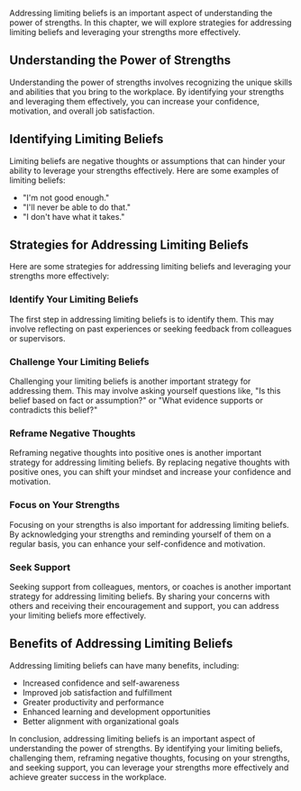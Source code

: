
Addressing limiting beliefs is an important aspect of understanding the power of strengths. In this chapter, we will explore strategies for addressing limiting beliefs and leveraging your strengths more effectively.

Understanding the Power of Strengths
------------------------------------

Understanding the power of strengths involves recognizing the unique skills and abilities that you bring to the workplace. By identifying your strengths and leveraging them effectively, you can increase your confidence, motivation, and overall job satisfaction.

Identifying Limiting Beliefs
----------------------------

Limiting beliefs are negative thoughts or assumptions that can hinder your ability to leverage your strengths effectively. Here are some examples of limiting beliefs:

* "I'm not good enough."
* "I'll never be able to do that."
* "I don't have what it takes."

Strategies for Addressing Limiting Beliefs
------------------------------------------

Here are some strategies for addressing limiting beliefs and leveraging your strengths more effectively:

### Identify Your Limiting Beliefs

The first step in addressing limiting beliefs is to identify them. This may involve reflecting on past experiences or seeking feedback from colleagues or supervisors.

### Challenge Your Limiting Beliefs

Challenging your limiting beliefs is another important strategy for addressing them. This may involve asking yourself questions like, "Is this belief based on fact or assumption?" or "What evidence supports or contradicts this belief?"

### Reframe Negative Thoughts

Reframing negative thoughts into positive ones is another important strategy for addressing limiting beliefs. By replacing negative thoughts with positive ones, you can shift your mindset and increase your confidence and motivation.

### Focus on Your Strengths

Focusing on your strengths is also important for addressing limiting beliefs. By acknowledging your strengths and reminding yourself of them on a regular basis, you can enhance your self-confidence and motivation.

### Seek Support

Seeking support from colleagues, mentors, or coaches is another important strategy for addressing limiting beliefs. By sharing your concerns with others and receiving their encouragement and support, you can address your limiting beliefs more effectively.

Benefits of Addressing Limiting Beliefs
---------------------------------------

Addressing limiting beliefs can have many benefits, including:

* Increased confidence and self-awareness
* Improved job satisfaction and fulfillment
* Greater productivity and performance
* Enhanced learning and development opportunities
* Better alignment with organizational goals

In conclusion, addressing limiting beliefs is an important aspect of understanding the power of strengths. By identifying your limiting beliefs, challenging them, reframing negative thoughts, focusing on your strengths, and seeking support, you can leverage your strengths more effectively and achieve greater success in the workplace.
